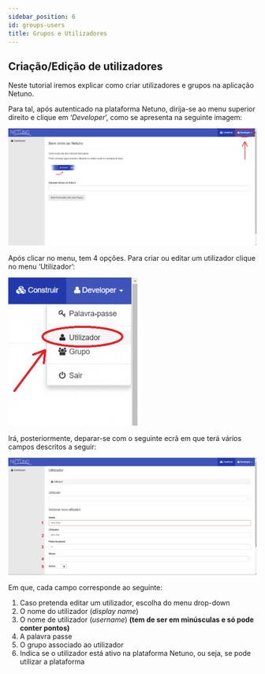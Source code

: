 ```yaml
---
sidebar_position: 6
id: groups-users
title: Grupos e Utilizadores
---
```


## Criação/Edição de utilizadores

Neste tutorial iremos explicar como criar utilizadores e grupos na aplicação Netuno.

Para tal, após autenticado na plataforma Netuno, dirija-se ao menu superior direito e clique em ‘_Developer_’, como se apresenta na seguinte imagem:

![grupos-utilizadores1.png](/docs/assets/grupos-utilizadores1.png)

Após clicar no menu, tem 4 opções. Para criar ou editar um utilizador clique no menu ‘Utilizador’:

![grupos-utilizadores2.png](/docs/assets/grupos-utilizadores2.png)

Irá, posteriormente, deparar-se com o seguinte ecrã em que terá vários campos descritos a seguir:

![grupos-utilizadores3.png](/docs/assets/grupos-utilizadores3.png)

Em que, cada campo corresponde ao seguinte:

1. Caso pretenda editar um utilizador, escolha do menu drop-down
2. O nome do utilizador (_display name_)
3. O nome de utilizador (_username_) **(tem de ser em minúsculas e só pode conter pontos)**
4. A palavra passe
5. O grupo associado ao utilizador
6. Indica se o utilizador está ativo na plataforma Netuno, ou seja, se pode utilizar a plataforma
